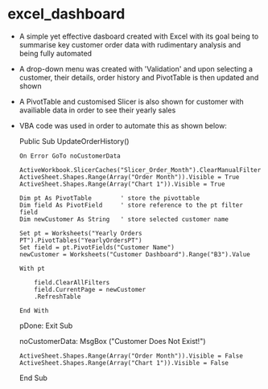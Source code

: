 # excel_dashboard
- A simple yet effective dasboard created with Excel with its goal being to summarise key customer order data with rudimentary analysis and being fully automated
- A drop-down menu was created with 'Validation' and upon selecting a customer, their details, order history and PivotTable is then updated and shown
- A PivotTable and customised Slicer is also shown for customer with availiable data in order to see their yearly sales
- VBA code was used in order to automate this as shown below:

  Public Sub UpdateOrderHistory()

      On Error GoTo noCustomerData

      ActiveWorkbook.SlicerCaches("Slicer_Order_Month").ClearManualFilter
      ActiveSheet.Shapes.Range(Array("Order Month")).Visible = True
      ActiveSheet.Shapes.Range(Array("Chart 1")).Visible = True

      Dim pt As PivotTable        ' store the pivottable
      Dim field As PivotField     ' store reference to the pt filter field
      Dim newCustomer As String   ' store selected customer name

      Set pt = Worksheets("Yearly Orders PT").PivotTables("YearlyOrdersPT")
      Set field = pt.PivotFields("Customer Name")
      newCustomer = Worksheets("Customer Dashboard").Range("B3").Value

      With pt

          field.ClearAllFilters
          field.CurrentPage = newCustomer
          .RefreshTable

      End With

  pDone:
      Exit Sub

  noCustomerData:
      MsgBox ("Customer Does Not Exist!")

      ActiveSheet.Shapes.Range(Array("Order Month")).Visible = False
      ActiveSheet.Shapes.Range(Array("Chart 1")).Visible = False

  End Sub


